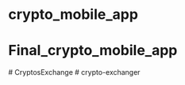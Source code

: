 # crypto_mobile_app
# Final_crypto_mobile_app
#   C r y p t o s E x c h a n g e  
 # crypto-exchanger

